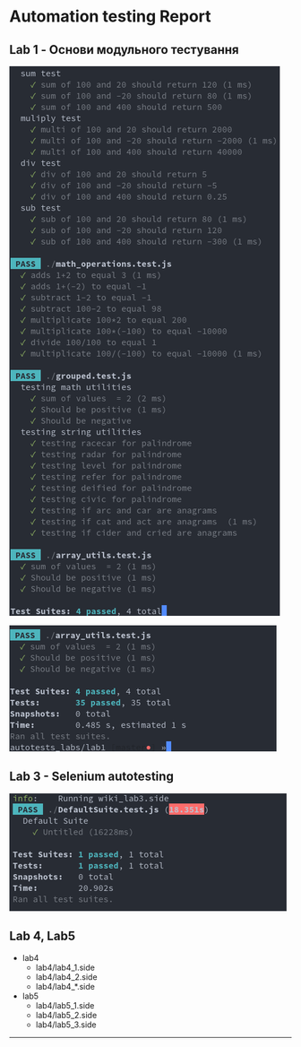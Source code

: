 # Automation testing Report
## Lab 1 - Основи модульного тестування
![npm test output](pics/lab1.png)

![tests result](pics/lab1_res.png)

## Lab 3 - Selenium autotesting

![wiki test output](pics/lab3.png)

## Lab 4, Lab5
- lab4
    - lab4/lab4_1.side
    - lab4/lab4_2.side
    - lab4/lab4_*.side
- lab5
    - lab4/lab5_1.side
    - lab4/lab5_2.side
    - lab4/lab5_3.side

------------------------------------------------

